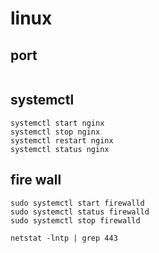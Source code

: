# linux

## port

```shell

```

## systemctl

```shell
systemctl start nginx
systemctl stop nginx
systemctl restart nginx
systemctl status nginx
```

## fire wall

```shell
sudo systemctl start firewalld
sudo systemctl status firewalld
sudo systemctl stop firewalld

netstat -lntp | grep 443
```
